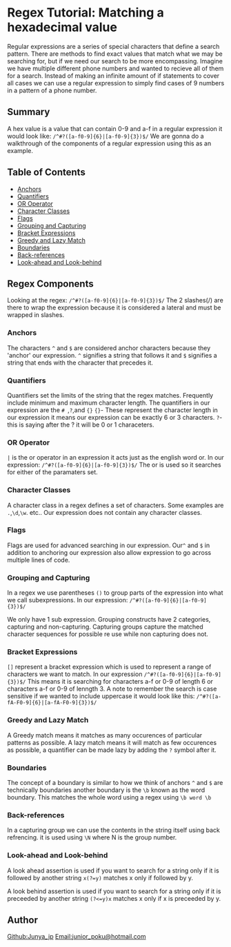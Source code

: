 # Regex Tutorial: Matching a hexadecimal value

Regular expressions are a series of special characters that define a search pattern. There are methods to find exact values that match what we may be searching for, but if we need our search to be more encompassing. Imagine we have multiple different phone numbers and wanted to recieve all of them for a search. Instead of making an infinite amount of if statements to cover all cases we can use a regular expression to simply find cases of 9 numbers in a pattern of a phone number.
## Summary

A hex value is a value that can contain 0-9 and a-f in a regular expression it would look like:
`/^#?([a-f0-9]{6}|[a-f0-9]{3})$/`
We are gonna do a walkthrough of the components of a regular expression using this as an example.

## Table of Contents

- [Anchors](#anchors)
- [Quantifiers](#quantifiers)
- [OR Operator](#or-operator)
- [Character Classes](#character-classes)
- [Flags](#flags)
- [Grouping and Capturing](#grouping-and-capturing)
- [Bracket Expressions](#bracket-expressions)
- [Greedy and Lazy Match](#greedy-and-lazy-match)
- [Boundaries](#boundaries)
- [Back-references](#back-references)
- [Look-ahead and Look-behind](#look-ahead-and-look-behind)

## Regex Components
Looking at the regex:
`/^#?([a-f0-9]{6}|[a-f0-9]{3})$/`
The 2 slashes(/) are there to wrap the expression because it is considered a lateral and must be wrapped in slashes.
### Anchors
The characters `^` and `$` are considered anchor characters because they 'anchor' our expression. `^` signifies a string that follows it and `$` signifies a string that ends with the character that precedes it.
### Quantifiers
Quantifiers set the limits of the string that the regex matches. Frequently include minimum and maximum character length. The quantifiers in our expression are the `# `,`?`,and `{}`
`{}`- These represent the character length in our expression it means our expression can be exactly 6 or 3 characters.
`?`- this is saying after the ? it will be 0 or 1 characeters.

### OR Operator
`|` is the or operator in an expression it acts just as the english word or. In our expression:
`/^#?([a-f0-9]{6}|[a-f0-9]{3})$/`
The or is used so it searches for either of the paramaters set.

### Character Classes
A character class in a regex defines a set of characters. Some examples are `.`,`\d`,`\w`. etc.. Our expression does not contain any character classes.
### Flags
Flags are used for advanced searching in our expression. Our`^` and `$` in addition to anchoring our expression also allow expression to go across multiple lines of code.
### Grouping and Capturing
In a regex we use parentheses `()` to group parts of the expression into what we call subexpressions. In our expression:
`/^#?([a-f0-9]{6}|[a-f0-9]{3})$/`

We only have 1 sub expression. Grouping constructs have 2 categories, capturing and non-capturing. Capturing groups capture the matched character sequences for possible re use while non capturing does not.
### Bracket Expressions
`[]` represent a bracket expression which is used to represent a range of characters we want to match. In our expression
`/^#?([a-f0-9]{6}|[a-f0-9]{3})$/`
This means it is searching for characters a-f or 0-9 of length 6 or characters a-f or 0-9 of lenngth 3. A note to remember the search is case sensitive if we wanted to include uppercase it would look like this:
`/^#?([a-fA-F0-9]{6}|[a-fA-F0-9]{3})$/`
### Greedy and Lazy Match
A Greedy match means it matches as many occurences of particular patterns as possible. 
A lazy match means it will match as few occurences as possible, a quantifier can be made lazy by adding the `?` symbol after it.    

### Boundaries
The concept of a boundary is similar to how we think of anchors `^` and `$` are technically boundaries another boundary is the `\b` known as the word boundary. This matches the whole word using a regex using `\b word \b`
### Back-references
In a capturing group we can use the contents in the string itself using back refrencing. it is used using `\N` where N is the group number.
### Look-ahead and Look-behind
A look ahead assertion  is used if you want to search for a string only if it is followed by another string `x(?=y)` matches x only if followed by y.

A look behind assertion is used if you want to search for a string only if it is preceeded by another string `(?<=y)x` matches x only if  x is preceeded by y.
## Author
[Github:Junya_jp](https://github.com/Junya-jp?tab=repositories)
[Email:junior_poku@hotmail.com](mailto:junior_poku@hotmail.com)

